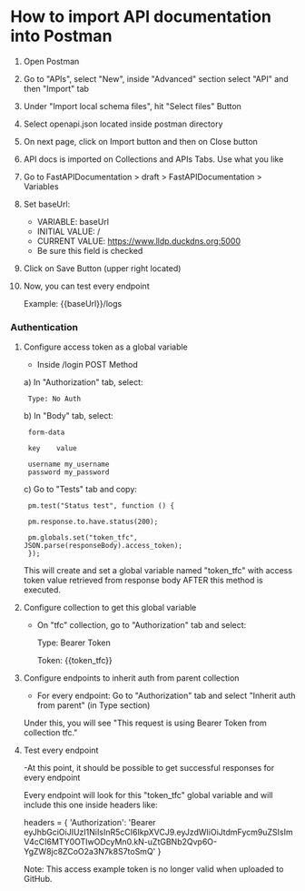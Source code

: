 # How to import API documentation into Postman

1. Open Postman
2. Go to "APIs", select "New", inside "Advanced" section select "API" and then "Import" tab
3. Under "Import local schema files", hit "Select files" Button
4. Select openapi.json located inside postman directory
5. On next page, click on Import button and then on Close button
6. API docs is imported on Collections and APIs Tabs. Use what you like
7. Go to FastAPIDocumentation > draft > FastAPIDocumentation > Variables
8. Set baseUrl:
    - VARIABLE: baseUrl
    - INITIAL VALUE: /
    - CURRENT VALUE: https://www.lldp.duckdns.org:5000
    - Be sure this field is checked
9. Click on Save Button (upper right located)
10. Now, you can test every endpoint

    Example: {{baseUrl}}/logs

### Authentication

1. Configure access token as a global variable

    - Inside /login POST Method
    
    a) In "Authorization" tab, select:

        Type: No Auth
    
    b) In "Body" tab, select:

        form-data
        
        key    value

        username my_username
        password my_password

    c) Go to "Tests" tab and copy:

        pm.test("Status test", function () {

        pm.response.to.have.status(200);

        pm.globals.set("token_tfc", JSON.parse(responseBody).access_token);
        });

    This will create and set a global variable named "token_tfc" with access token value retrieved from response body AFTER this method is executed.

2. Configure collection to get this global variable

    - On "tfc" collection, go to "Authorization" tab and select:

        Type: Bearer Token

        Token: {{token_tfc}}

3. Configure endpoints to inherit auth from parent collection

    - For every endpoint:
        Go to "Authorization" tab and select "Inherit auth from parent" (in Type section)
    
    Under this, you will see "This request is using Bearer Token from collection tfc."

4. Test every endpoint

    -At this point, it should be possible to get successful responses for every endpoint
    
    Every endpoint will look for this "token_tfc" global variable and will include this one inside headers like:

    headers = {
    'Authorization': 'Bearer eyJhbGciOiJIUzI1NiIsInR5cCI6IkpXVCJ9.eyJzdWIiOiJtdmFycm9uZSIsImV4cCI6MTY0OTIwODcyMn0.kN-uZtGBNb2Qvp6O-YgZW8jc8ZCoO2a3N7k8S7toSmQ'
    }

    Note: This access example token is no longer valid when uploaded to GitHub.

